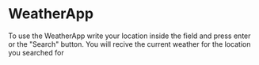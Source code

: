 # WeatherApp

To use the WeatherApp write your location inside the field and press enter or the "Search" button.
You will recive the current weather for the location you searched for
